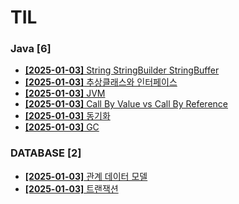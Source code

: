 # TIL
 
### Java [6]
- [**[2025-01-03]**  String StringBuilder StringBuffer](https://github.com/A-lass/TIL/blob/main/Java/String_StringBuilder_StringBuffer.md)
- [**[2025-01-03]**  추상클래스와 인터페이스](https://github.com/A-lass/TIL/blob/main/Java/추상클래스와_인터페이스.md)
- [**[2025-01-03]**  JVM](https://github.com/A-lass/TIL/blob/main/Java/JVM.md)
- [**[2025-01-03]**  Call By Value vs Call By Reference](https://github.com/A-lass/TIL/blob/main/Java/Call_By_Value_vs_Call_By_Reference.md)
- [**[2025-01-03]**  동기화](https://github.com/A-lass/TIL/blob/main/Java/동기화.md)
- [**[2025-01-03]**  GC](https://github.com/A-lass/TIL/blob/main/Java/GC.md)
### DATABASE [2]
- [**[2025-01-03]**  관계 데이터 모델](https://github.com/A-lass/TIL/blob/main/DATABASE/관계_데이터_모델.md)
- [**[2025-01-03]**  트랜잭션](https://github.com/A-lass/TIL/blob/main/DATABASE/트랜잭션.md)
